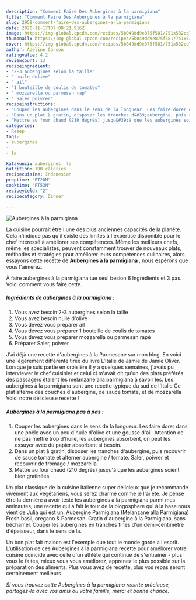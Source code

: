 ```yaml
---
description: "Comment Faire Des Aubergines à la parmigiana"
title: "Comment Faire Des Aubergines à la parmigiana"
slug: 2959-comment-faire-des-aubergines-a-la-parmigiana
date: 2020-11-17T07:08:21.916Z
image: https://img-global.cpcdn.com/recipes/5b049dd9e875f581/751x532cq70/aubergines-a-la-parmigiana-photo-principale-de-la-recette.jpg
thumbnail: https://img-global.cpcdn.com/recipes/5b049dd9e875f581/751x532cq70/aubergines-a-la-parmigiana-photo-principale-de-la-recette.jpg
cover: https://img-global.cpcdn.com/recipes/5b049dd9e875f581/751x532cq70/aubergines-a-la-parmigiana-photo-principale-de-la-recette.jpg
author: Adeline Carson
ratingvalue: 4.2
reviewcount: 13
recipeingredient:
- "2-3 aubergines selon la taille"
- " huile dolive"
- " ail"
- "1 bouteille de coulis de tomates"
- " mozzarella ou parmesan rap"
- " Saler poivrer"
recipeinstructions:
- "Couper les aubergines dans le sens de la longueur. Les faire dorer dans une poêle avec un peu d&#39;huile d&#39;olive et une gousse d&#39;ail. Attention de ne pas mettre trop d&#39;huile, les aubergines absorbent, on peut les essuyer avec du papier absorbant si besoin."
- "Dans un plat à gratin, disposer les tranches d&#39;aubergine, puis recouvrir de sauce tomate et alterner aubergine / tomate. Saler, poivrer et recouvrir de fromage / mozzarella."
- "Mettre au four chaud (210 degrés) jusqu&#39;à que les aubergines soient bien gratinées."
categories:
- Resep
tags:
- aubergines
- 
- la

katakunci: aubergines  la 
nutrition: 190 calories
recipecuisine: Indonesian
preptime: "PT20M"
cooktime: "PT53M"
recipeyield: "2"
recipecategory: Dinner

---
```



![Aubergines à la parmigiana](https://img-global.cpcdn.com/recipes/5b049dd9e875f581/751x532cq70/aubergines-a-la-parmigiana-photo-principale-de-la-recette.jpg)

La cuisine pourrait être l'une des plus anciennes capacités de la planète. Cela n'indique pas qu'il existe des limites à l'expertise disponible pour le chef intéressé à améliorer ses compétences. Même les meilleurs chefs, même les spécialistes, peuvent constamment trouver de nouveaux plats, méthodes et stratégies pour améliorer leurs compétences culinaires, alors essayons cette recette de <strong> Aubergines à la parmigiana </strong>, nous espérons que vous l'aimerez.

<!--inarticleads1-->

À faire aubergines à la parmigiana tue seul besion 6 Ingrédients et 3 pas. Voici comment vous faire cette.

##### Ingrédients de aubergines à la parmigiana :

1. Vous avez besoin 2-3 aubergines selon la taille
1. Vous avez besoin  huile d&#39;olive
1. Vous devez vous préparer  ail
1. Vous devez vous préparer 1 bouteille de coulis de tomates
1. Vous devez vous préparer  mozzarella ou parmesan rapé
1. Préparer  Saler, poivrer


J&#39;ai déjà une recette d&#39;aubergines à la Parmesane sur mon blog. En voici une légèrement différente tirée du livre L&#39;Italie de Jamie de Jamie Oliver. Lorsque je suis partie en croisière il y a quelques semaines, j&#39;avais pu interviewer le chef cuisinier et celui ci m&#39;avait dit qu&#39;un des plats préférés des passagers étaient les melanzane alla parmigiana à savoir les. Les aubergines à la parmigiana sont une recette typique du sud de l&#39;Italie Ce plat alterne des couches d&#39;aubergine, de sauce tomate, et de mozzarella Voici notre délicieuse recette ! 

<!--inarticleads2-->

##### Aubergines à la parmigiana pas à pas :

1. Couper les aubergines dans le sens de la longueur. Les faire dorer dans une poêle avec un peu d&#39;huile d&#39;olive et une gousse d&#39;ail. Attention de ne pas mettre trop d&#39;huile, les aubergines absorbent, on peut les essuyer avec du papier absorbant si besoin.
1. Dans un plat à gratin, disposer les tranches d&#39;aubergine, puis recouvrir de sauce tomate et alterner aubergine / tomate. Saler, poivrer et recouvrir de fromage / mozzarella.
1. Mettre au four chaud (210 degrés) jusqu&#39;à que les aubergines soient bien gratinées.


Un plat classique de la cuisine italienne super délicieux que je recommande vivement aux végétariens, vous serez charmé comme je l&#39;ai été. Je pense être la dernière à avoir testé les aubergines a la parmigiana parmi mes aminautes, une recette qui a fait le tour de la blogosphere qui à la base nous vient de Julia qui est un. Aubergine Parmigiana (Melanzane alla Parmigiana) Fresh basil, oregano &amp; Parmesan. Gratin d&#39;aubergine à la Parmigiana, sans béchamel. Couper les aubergines en tranches fines d&#39;un demi-centimètre d&#39;épaisseur, dans le sens de la. 

<!--inarticleads1-->

<p>
Un bon plat fait maison est l'exemple que tout le monde garde à l'esprit. L'utilisation de ces Aubergines à la parmigiana recette pour améliorer votre cuisine coïncide avec celle d'un athlète qui continue de s'entraîner - plus vous le faites, mieux vous vous améliorez, apprenez le plus possible sur la préparation des aliments. Plus vous avez de recette, plus vos repas seront certainement meilleurs.
</p>

<p>
<i>Si vous trouvez cette Aubergines à la parmigiana recette précieuse, partagez-la avec vos amis ou votre famille, merci et bonne chance.</i>
</p>
